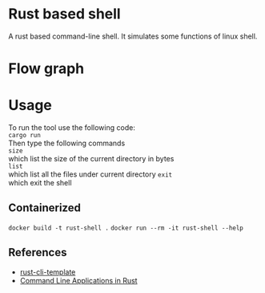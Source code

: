 # Rust based shell
A rust based command-line shell. It simulates some functions of linux shell. 

# Flow graph


# Usage
To run the tool use the following code: \
``` cargo run ``` \
Then type the following commands \
``` size ``` \
which list the size of the current directory in bytes \
``` list ``` \
which list all the files under current directory
``` exit ``` \
which exit the shell

## Containerized
``` docker build -t rust-shell . ```
``` docker run --rm -it rust-shell --help ```


## References

* [rust-cli-template](https://github.com/kbknapp/rust-cli-template)
* [Command Line Applications in Rust](https://rust-cli.github.io/book/index.html)
